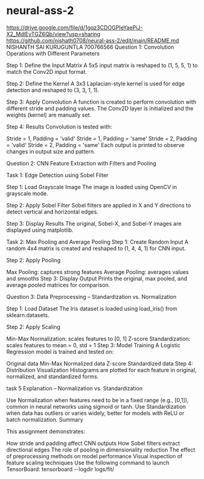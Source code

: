 # neural-ass-2
https://drive.google.com/file/d/1gqz3CDOGPIeYaePiJ-X2_MdlEyTGZ6Qb/view?usp=sharing
https://github.com/nishath0708/neural-ass-2/edit/main/README.md
NISHANTH SAI KURUGUNTLA
700766566
Question 1: Convolution Operations with Different Parameters

Step 1: Define the Input Matrix
A 5x5 input matrix is reshaped to (1, 5, 5, 1) to match the Conv2D input format.

Step 2: Define the Kernel
A 3x3 Laplacian-style kernel is used for edge detection and reshaped to (3, 3, 1, 1).

Step 3: Apply Convolution
A function is created to perform convolution with different stride and padding values. The Conv2D layer is initialized and the weights (kernel) are manually set.

Step 4: Results
Convolution is tested with:

Stride = 1, Padding = 'valid'
Stride = 1, Padding = 'same'
Stride = 2, Padding = 'valid'
Stride = 2, Padding = 'same'
Each output is printed to observe changes in output size and pattern.

Question 2: CNN Feature Extraction with Filters and Pooling

Task 1: Edge Detection using Sobel Filter

Step 1: Load Grayscale Image
The image is loaded using OpenCV in grayscale mode.

Step 2: Apply Sobel Filter
Sobel filters are applied in X and Y directions to detect vertical and horizontal edges.

Step 3: Display Results
The original, Sobel-X, and Sobel-Y images are displayed using matplotlib.

Task 2: Max Pooling and Average Pooling
Step 1: Create Random Input
A random 4x4 matrix is created and reshaped to (1, 4, 4, 1) for CNN input.

Step 2: Apply Pooling

Max Pooling: captures strong features
Average Pooling: averages values and smooths
Step 3: Display Output
Prints the original, max pooled, and average pooled matrices for comparison.

Question 3: Data Preprocessing – Standardization vs. Normalization

Step 1: Load Dataset
The Iris dataset is loaded using load_iris() from sklearn.datasets.

Step 2: Apply Scaling

Min-Max Normalization: scales features to [0, 1]
Z-score Standardization: scales features to mean = 0, std = 1
Step 3: Model Training
A Logistic Regression model is trained and tested on:

Original data
Min-Max Normalized data
Z-score Standardized data
Step 4: Distribution Visualization
Histograms are plotted for each feature in original, normalized, and standardized forms.

task 5
Explanation – Normalization vs. Standardization

Use Normalization when features need to be in a fixed range (e.g., [0,1]), common in neural networks using sigmoid or tanh.
Use Standardization when data has outliers or varies widely, better for models with ReLU or batch normalization.
Summary

This assignment demonstrates:

How stride and padding affect CNN outputs
How Sobel filters extract directional edges
The role of pooling in dimensionality reduction
The effect of preprocessing methods on model performance
Visual inspection of feature scaling techniques
Use the following command to launch TensorBoard: tensorboard --logdir logs/fit/

